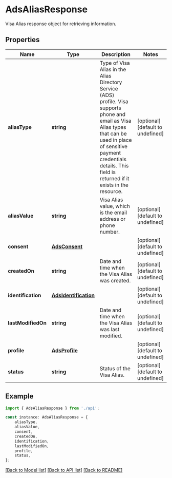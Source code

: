 # AdsAliasResponse

Visa Alias response object for retrieving information.

## Properties

Name | Type | Description | Notes
------------ | ------------- | ------------- | -------------
**aliasType** | **string** | Type of Visa Alias in the Alias Directory Service (ADS) profile. Visa supports phone and email as Visa Alias types that can be used in place of sensitive payment credentials details.  This field is returned if it exists in the resource. | [optional] [default to undefined]
**aliasValue** | **string** | Visa Alias value, which is the email address or phone number. | [optional] [default to undefined]
**consent** | [**AdsConsent**](AdsConsent.md) |  | [optional] [default to undefined]
**createdOn** | **string** | Date and time when the Visa Alias was created. | [optional] [default to undefined]
**identification** | [**AdsIdentification**](AdsIdentification.md) |  | [optional] [default to undefined]
**lastModifiedOn** | **string** | Date and time when the Visa Alias was last modified. | [optional] [default to undefined]
**profile** | [**AdsProfile**](AdsProfile.md) |  | [optional] [default to undefined]
**status** | **string** | Status of the Visa Alias. | [optional] [default to undefined]

## Example

```typescript
import { AdsAliasResponse } from './api';

const instance: AdsAliasResponse = {
    aliasType,
    aliasValue,
    consent,
    createdOn,
    identification,
    lastModifiedOn,
    profile,
    status,
};
```

[[Back to Model list]](../README.md#documentation-for-models) [[Back to API list]](../README.md#documentation-for-api-endpoints) [[Back to README]](../README.md)
